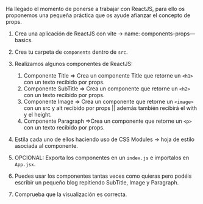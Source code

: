 Ha llegado el momento de ponerse a trabajar con ReactJS, para ello os proponemos una pequeña práctica que os ayude afianzar el concepto de props.

1. Crea una aplicación de ReactJS con vite → name: components-props—basics.

2. Crea tu carpeta de `components` dentro de `src`.

3. Realizamos algunos componentes de ReactJS:
    1. Componente Title ⇒ Crea un componente Title que retorne un `<h1>` con un texto recibido por props.
    2. Componente SubTitle ⇒ Crea un componente que retorne un `<h2>` con un texto recibido por props.
    3. Componente Image ⇒ Crea un componente que retorne un `<image>` con un src y alt recibido por props || además también recibirá el with y el height.
    4. Componente Paragraph ⇒Crea un componente que retorne un `<p>` con un texto recibido por props.

4. Estila cada uno de ellos haciendo uso de CSS Modules → hoja de estilo asociada al componente.

5. OPCIONAL: Exporta los componentes en un `index.js` e importalos en `App.jsx`.

6. Puedes usar los componentes tantas veces como quieras pero podéis escribir un pequeño blog repitiendo SubTitle, Image y Paragraph.

7. Comprueba que la visualización es correcta.